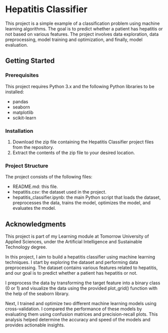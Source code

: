 # Hepatitis Classifier

This project is a simple example of a classification problem using machine learning algorithms. The goal is to predict whether a patient has hepatitis or not based on various features. The project involves data exploration, data preprocessing, model training and optimization, and finally, model evaluation.

## Getting Started

### Prerequisites

This project requires Python 3.x and the following Python libraries to be installed:

- pandas
- seaborn
- matplotlib
- scikit-learn


### Installation

1. Download the zip file containing the Hepatitis Classifier project files from the repository.
2. Extract the contents of the zip file to your desired location.

### Project Structure

The project consists of the following files:

- README.md: this file.
- hepatitis.csv: the dataset used in the project.
- hepatitis_classifier.ipynb: the main Python script that loads the dataset, preprocesses the data, trains the model, optimizes the model, and evaluates the model.

## Acknowledgments

This project is part of my Learning module at Tomorrow University of Applied Sciences, under the Artificial Intelligence and Sustainable Technology degree.

In this project, I aim to build a hepatitis classifier using machine learning techniques. I start by exploring the dataset and performing data preprocessing. The dataset contains various features related to hepatitis, and our goal is to predict whether a patient has hepatitis or not.

I preprocess the data by transforming the target feature into a binary class (0 or 1) and visualize the data using the provided plot_grid() function with the help of the seaborn library.

Next, I trained and optimize two different machine learning models using cross-validation. I compared the performance of these models by evaluating them using confusion matrices and precision-recall plots. This analysis helped determine the accuracy and speed of the models and provides actionable insights.
